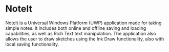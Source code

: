 # NoteIt
NoteIt is a Universal Windows Platform (UWP) application made for taking simple notes. It includes both online and offline saving and loading capabilities, as well as Rich Text text manipulation. The application also allows the user to draw sketches using the Ink Draw functionality, also with local saving functionality.
